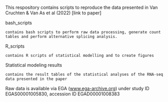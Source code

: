 This respository contains scripts to reproduce the data presented in Van Cruchten & Van As et al (2022) [link to paper]

bash_scripts 

    contains bash scripts to perform raw data processing, generate count tables and perform alternative splicing analysis.
  

R_scripts

    contains R scripts of statistical modelling and to create figures
  

Statistical modeling results

    contains the result tables of the statistical analyses of the RNA-seq data presented in the paper
  
 
Raw data is available via EGA (www.ega-archive.org) under study ID EGAS00001005830, accession ID EGAD00001008383
